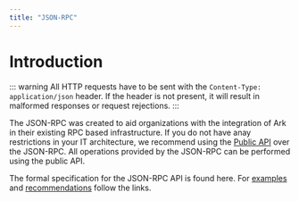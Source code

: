 ```yaml
---
title: "JSON-RPC"
---
```


# Introduction

::: warning
All HTTP requests have to be sent with the `Content-Type: application/json` header. If the header is not present, it will result in malformed responses or request rejections.
:::

The JSON-RPC was created to aid organizations with the integration of Ark in their existing RPC based infrastructure. If you do not have anay restrictions in your IT architecture, we recommend using the [Public API](/api/public/v2) over the JSON-RPC. All operations provided by the JSON-RPC can be performed using the public API.

The formal specification for the JSON-RPC API is found here. For [examples](/exchanges/json-rpc.md) and [recommendations](/exchanges/json-rpc-quick.md) follow the links.
